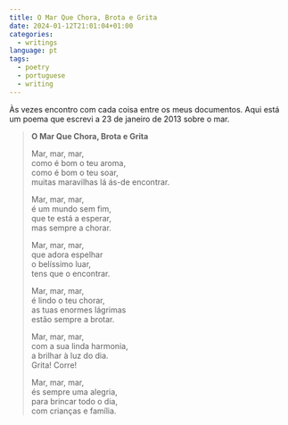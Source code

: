```yaml
---
title: O Mar Que Chora, Brota e Grita
date: 2024-01-12T21:01:04+01:00
categories:
  - writings
language: pt
tags:
  - poetry
  - portuguese
  - writing
---
```


Às vezes encontro com cada coisa entre os meus documentos. Aqui está um poema que escrevi a 23 de janeiro de 2013 sobre o mar.

<!--more-->

> **O Mar Que Chora, Brota e Grita**
>
> Mar, mar, mar,<br>
como é bom o teu aroma,<br>
como é bom o teu soar,<br>
muitas maravilhas lá ás-de encontrar.
>
> Mar, mar, mar,<br>
é um mundo sem fim,<br>
que te está a esperar,<br>
mas sempre a chorar.
>
> Mar, mar, mar,<br>
que adora espelhar<br>
o belíssimo luar,<br>
tens que o encontrar.
>
> Mar, mar, mar,<br>
é lindo o teu chorar,<br>
as tuas enormes lágrimas<br>
estão sempre a brotar.
>
> Mar, mar, mar,<br>
com a sua linda harmonia,<br>
a brilhar à luz do dia.<br>
Grita! Corre!
>
> Mar, mar, mar,<br>
és sempre uma alegria,<br>
para brincar todo o dia,<br>
com crianças e família.
